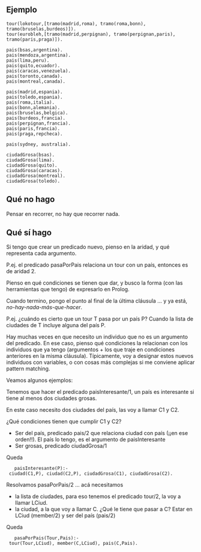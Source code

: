 Ejemplo
-------

    tour(lokotour,[tramo(madrid,roma), tramo(roma,bonn), tramo(bruselas,burdeos)]).
    tour(eurobleh,[tramo(madrid,perpignan), tramo(perpignan,paris), tramo(paris,praga)]).

    pais(bsas,argentina).
    pais(mendoza,argentina).
    pais(lima,peru).
    pais(quito,ecuador).
    pais(caracas,venezuela).
    pais(toronto,canada).
    pais(montreal,canada).

    pais(madrid,espania).
    pais(toledo,espania).
    pais(roma,italia).
    pais(bonn,alemania).
    pais(bruselas,belgica).
    pais(burdeos,francia).
    pais(perpignan,francia).
    pais(paris,francia).
    pais(praga,repcheca).

    pais(sydney, australia).

    ciudadGrosa(bsas).
    ciudadGrosa(lima).
    ciudadGrosa(quito).
    ciudadGrosa(caracas).
    ciudadGrosa(montreal).
    ciudadGrosa(toledo).

Qué **no** hago
---------------

Pensar en recorrer, no hay que recorrer nada.

Qué **sí** hago
---------------

Si tengo que crear un predicado nuevo, pienso en la aridad, y qué representa cada argumento.

  
P.ej. el predicado pasaPorPais relaciona un tour con un país, entonces es de aridad 2.

Pienso en qué condiciones se tienen que dar, y busco la forma (con las herramientas que tengo) de expresarlo en Prolog.

  
Cuando termino, pongo el punto al final de la última cláusula ... y ya está, *no-hay-nada-más-que-hacer*.

P.ej. ¿cuándo es cierto que un tour T pasa por un país P? Cuando la lista de ciudades de T incluye alguna del país P.

Hay muchas veces en que necesito un individuo que no es un argumento del predicado. En ese caso, pienso qué condiciones la relacionan con los individuos que ya tengo (argumentos + los que traje en condiciones anteriores en la misma cláusula). Típicamente, voy a designar estos nuevos individuos con variables, o con cosas más complejas si me conviene aplicar pattern matching.

Veamos algunos ejemplos:

  
Tenemos que hacer el predicado paisInteresante/1, un país es interesante si tiene al menos dos ciudades grosas.

En este caso necesito dos ciudades del país, las voy a llamar C1 y C2.

¿Qué condiciones tienen que cumplir C1 y C2?

-   Ser del país, predicado pais/2 que relaciona ciudad con país (¡¡en ese orden!!). El país lo tengo, es el argumento de paisInteresante
-   Ser grosas, predicado ciudadGrosa/1

Queda

`   paisInteresante(P):- ciudad(C1,P), ciudad(C2,P), ciudadGrosa(C1), ciudadGrosa(C2).`

  
Resolvamos pasaPorPais/2 ... acá necesitamos

-   la lista de ciudades, para eso tenemos el predicado tour/2, la voy a llamar LCiud.
-   la ciudad, a la que voy a llamar C. ¿Qué le tiene que pasar a C? Estar en LCiud (member/2) y ser del país (pais/2)

Queda

`   pasaPorPais(Tour,Pais):- tour(Tour,LCiud), member(C,LCiud), pais(C,Pais).`
